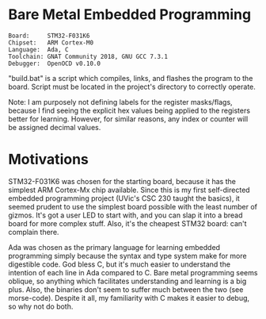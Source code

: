# Bare Metal Embedded Programming

    Board:     STM32-F031K6
    Chipset:   ARM Cortex-M0
    Language:  Ada, C
    Toolchain: GNAT Community 2018, GNU GCC 7.3.1
    Debugger:  OpenOCD v0.10.0


"build.bat" is a script which compiles, links, and flashes the program to the board.
Script must be located in the project's directory to correctly operate.


Note: I am purposely not defining labels for the register masks/flags, 
because I find seeing the explicit hex values being applied to the registers better for learning.
However, for similar reasons, any index or counter will be assigned decimal values.


# Motivations
STM32-F031K6 was chosen for the starting board, because it has the simplest ARM Cortex-Mx chip available. 
Since this is my first self-directed embedded programming project (UVic's CSC 230 taught the basics), it seemed prudent to use the
simplest board possible with the least number of gizmos. 
It's got a user LED to start with, and you can slap it into a bread board for more complex stuff.
Also, it's the cheapest STM32 board: can't complain there. 


Ada was chosen as the primary language for learning embedded programming simply because the syntax and type system make for more digestible code.
God bless C, but it's much easier to understand the intention of each line in Ada compared to C.
Bare metal programming seems oblique, so anything which facilitates understanding and learning is a big plus.
Also, the binaries don't seem to suffer much between the two (see morse-code).
Despite it all, my familiarity with C makes it easier to debug, so why not do both. 
 

